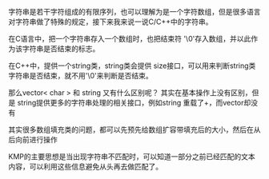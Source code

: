 字符串是若干字符组成的有限序列，也可以理解为是一个字符数组，但是很多语言对字符串做了特殊的规定，接下来我来说一说C/C++中的字符串。

在C语言中，把一个字符串存入一个数组时，也把结束符 '\0'存入数组，并以此作为该字符串是否结束的标志。

在C++中，提供一个string类，string类会提供 size接口，可以用来判断string类字符串是否结束，就不用'\0'来判断是否结束。

那么vector< char > 和 string 又有什么区别呢？
其实在基本操作上没有区别，但是 string提供更多的字符串处理的相关接口，例如string 重载了+，而vector却没有

其实很多数组填充类的问题，都可以先预先给数组扩容带填充后的大小，然后在从后向前进行操作

KMP的主要思想是当出现字符串不匹配时，可以知道一部分之前已经匹配的文本内容，可以利用这些信息避免从头再去做匹配了。